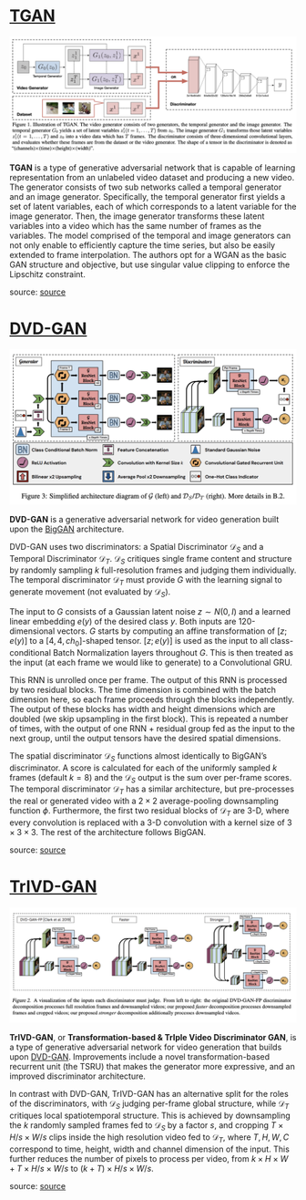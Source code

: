 # [TGAN](https://paperswithcode.com/method/tgan)
![](./img/Screen_Shot_2020-07-05_at_8.41.09_PM_t1WUmee.png)

**TGAN** is a type of generative adversarial network that is capable of learning representation from an unlabeled video dataset and producing a new video. The generator consists of two sub networks
called a temporal generator and an image generator. Specifically, the temporal generator first yields a set of latent variables, each of which corresponds to a latent variable for the image generator. Then, the image generator transforms these latent variables into a video which has the same number of frames as the variables. The model comprised of the temporal and image generators can not only enable to efficiently capture the time series, but also be easily extended to frame interpolation. The authors opt for a WGAN as the basic GAN structure and objective, but use singular value clipping to enforce the Lipschitz constraint.

source: [source](http://arxiv.org/abs/1611.06624v3)
# [DVD-GAN](https://paperswithcode.com/method/dvd-gan)
![](./img/Screen_Shot_2020-07-05_at_9.04.09_PM_lIg8LSX.png)

**DVD-GAN** is a generative adversarial network for video generation built upon the [BigGAN](https://paperswithcode.com/method/biggan) architecture.

DVD-GAN uses two discriminators: a Spatial Discriminator $\mathcal{D}_{S}$ and a
Temporal Discriminator $\mathcal{D}_{T}$. $\mathcal{D}_{S}$ critiques single frame content and structure by randomly sampling $k$ full-resolution frames and judging them individually.  The temporal discriminator $\mathcal{D}_{T}$ must provide $G$ with the learning signal to generate movement (not evaluated by $\mathcal{D}_{S}$).

The input to $G$ consists of a Gaussian latent noise $z \sim N\left(0, I\right)$ and a learned linear embedding $e\left(y\right)$ of the desired class $y$. Both inputs are 120-dimensional vectors. $G$ starts by computing an affine transformation of $\left[z; e\left(y\right)\right]$ to a $\left[4, 4, ch_{0}\right]$-shaped tensor. $\left[z; e\left(y\right)\right]$ is used as the input to all class-conditional Batch Normalization layers
throughout $G$. This is then treated as the input (at each frame we would like to generate) to a Convolutional GRU.

This RNN is unrolled once per frame. The output of this RNN is processed by two residual blocks. The time dimension is combined with the batch dimension here, so each frame proceeds through the blocks independently. The output of these blocks has width and height dimensions which
are doubled (we skip upsampling in the first block). This is repeated a number of times, with the
output of one RNN + residual group fed as the input to the next group, until the output tensors have
the desired spatial dimensions. 

The spatial discriminator $\mathcal{D}_{S}$ functions almost identically to BigGAN’s discriminator. A score is calculated for each of the uniformly sampled $k$ frames (default $k = 8$) and the $\mathcal{D}_{S}$ output is the sum over per-frame scores. The temporal discriminator $\mathcal{D}_{T}$ has a similar architecture, but pre-processes the real or generated video with a $2 \times 2$ average-pooling downsampling function $\phi$. Furthermore, the first two residual blocks of $\mathcal{D}_{T}$ are 3-D, where every convolution is replaced with a 3-D convolution with a kernel size of $3 \times 3 \times 3$. The rest of the architecture follows BigGAN.

source: [source](https://arxiv.org/abs/1907.06571v2)
# [TrIVD-GAN](https://paperswithcode.com/method/trivd-gan)
![](./img/Screen_Shot_2020-07-05_at_11.18.41_PM_dWv48xR.png)

**TrIVD-GAN**, or **Transformation-based &amp; TrIple Video Discriminator GAN**, is a type of generative adversarial network for video generation that builds upon [DVD-GAN](https://paperswithcode.com/method/dvd-gan). Improvements include a novel transformation-based recurrent unit (the TSRU) that makes the generator more expressive, and an improved discriminator architecture. 

In contrast with DVD-GAN, TrIVD-GAN has an alternative split for the roles of the discriminators, with $\mathcal{D}_{S}$ judging per-frame global structure, while $\mathcal{D}_{T}$ critiques local spatiotemporal structure. This is achieved by downsampling the $k$ randomly sampled frames fed to $\mathcal{D}_{S}$ by a factor $s$, and cropping $T \times H/s \times W/s$ clips inside the high resolution video fed to $\mathcal{D}_{T}$, where $T, H, W, C$ correspond to time, height, width and channel dimension of the input. This further reduces the number of pixels to process per video,
from $k \times H \times W + T \times H/s \times W/s$ to $\left(k + T\right) \times H/s \times W/s$.

source: [source](https://arxiv.org/abs/2003.04035v1)
